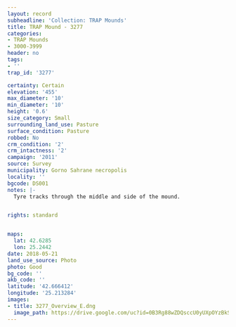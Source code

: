 ```yaml
---
layout: record
subheadline: 'Collection: TRAP Mounds'
title: TRAP Mound - 3277
categories:
- TRAP Mounds
- 3000-3999
header: no
tags:
- ''
trap_id: '3277'

certainty: Certain
elevation: '455'
max_diameter: '10'
min_diameter: '10'
height: '0.6'
size_category: Small
surrounding_land_use: Pasture
surface_condition: Pasture
robbed: No
crm_condition: '2'
crm_intactness: '2'
campaign: '2011'
source: Survey
municipality: Gorno Sahrane necropolis
locality: ''
bgcode: DS001
notes: |-
  Tyre tracks through the middle and side of the mound.


rights: standard


maps:
  lat: 42.6285
  lon: 25.2442
date: 2018-05-21
land_use_source: Photo
photo: Good
bg_code: ''
akb_code: ''
latitude: '42.666412'
longitude: '25.213284'
images:
- title: 3277_Overview_E.dng
  image_path: https://drive.google.com/uc?id=0B3Rg88wZDQsccU0yUXpOYzBkS1E
---
```

